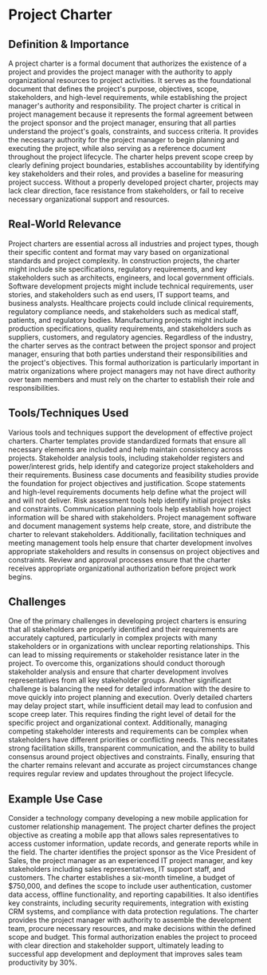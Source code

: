 # Project Charter

## Definition & Importance

A project charter is a formal document that authorizes the existence of a project and provides the project manager with the authority to apply organizational resources to project activities. It serves as the foundational document that defines the project's purpose, objectives, scope, stakeholders, and high-level requirements, while establishing the project manager's authority and responsibility. The project charter is critical in project management because it represents the formal agreement between the project sponsor and the project manager, ensuring that all parties understand the project's goals, constraints, and success criteria. It provides the necessary authority for the project manager to begin planning and executing the project, while also serving as a reference document throughout the project lifecycle. The charter helps prevent scope creep by clearly defining project boundaries, establishes accountability by identifying key stakeholders and their roles, and provides a baseline for measuring project success. Without a properly developed project charter, projects may lack clear direction, face resistance from stakeholders, or fail to receive necessary organizational support and resources.

## Real-World Relevance

Project charters are essential across all industries and project types, though their specific content and format may vary based on organizational standards and project complexity. In construction projects, the charter might include site specifications, regulatory requirements, and key stakeholders such as architects, engineers, and local government officials. Software development projects might include technical requirements, user stories, and stakeholders such as end users, IT support teams, and business analysts. Healthcare projects could include clinical requirements, regulatory compliance needs, and stakeholders such as medical staff, patients, and regulatory bodies. Manufacturing projects might include production specifications, quality requirements, and stakeholders such as suppliers, customers, and regulatory agencies. Regardless of the industry, the charter serves as the contract between the project sponsor and project manager, ensuring that both parties understand their responsibilities and the project's objectives. This formal authorization is particularly important in matrix organizations where project managers may not have direct authority over team members and must rely on the charter to establish their role and responsibilities.

## Tools/Techniques Used

Various tools and techniques support the development of effective project charters. Charter templates provide standardized formats that ensure all necessary elements are included and help maintain consistency across projects. Stakeholder analysis tools, including stakeholder registers and power/interest grids, help identify and categorize project stakeholders and their requirements. Business case documents and feasibility studies provide the foundation for project objectives and justification. Scope statements and high-level requirements documents help define what the project will and will not deliver. Risk assessment tools help identify initial project risks and constraints. Communication planning tools help establish how project information will be shared with stakeholders. Project management software and document management systems help create, store, and distribute the charter to relevant stakeholders. Additionally, facilitation techniques and meeting management tools help ensure that charter development involves appropriate stakeholders and results in consensus on project objectives and constraints. Review and approval processes ensure that the charter receives appropriate organizational authorization before project work begins.

## Challenges

One of the primary challenges in developing project charters is ensuring that all stakeholders are properly identified and their requirements are accurately captured, particularly in complex projects with many stakeholders or in organizations with unclear reporting relationships. This can lead to missing requirements or stakeholder resistance later in the project. To overcome this, organizations should conduct thorough stakeholder analysis and ensure that charter development involves representatives from all key stakeholder groups. Another significant challenge is balancing the need for detailed information with the desire to move quickly into project planning and execution. Overly detailed charters may delay project start, while insufficient detail may lead to confusion and scope creep later. This requires finding the right level of detail for the specific project and organizational context. Additionally, managing competing stakeholder interests and requirements can be complex when stakeholders have different priorities or conflicting needs. This necessitates strong facilitation skills, transparent communication, and the ability to build consensus around project objectives and constraints. Finally, ensuring that the charter remains relevant and accurate as project circumstances change requires regular review and updates throughout the project lifecycle.

## Example Use Case

Consider a technology company developing a new mobile application for customer relationship management. The project charter defines the project objective as creating a mobile app that allows sales representatives to access customer information, update records, and generate reports while in the field. The charter identifies the project sponsor as the Vice President of Sales, the project manager as an experienced IT project manager, and key stakeholders including sales representatives, IT support staff, and customers. The charter establishes a six-month timeline, a budget of $750,000, and defines the scope to include user authentication, customer data access, offline functionality, and reporting capabilities. It also identifies key constraints, including security requirements, integration with existing CRM systems, and compliance with data protection regulations. The charter provides the project manager with authority to assemble the development team, procure necessary resources, and make decisions within the defined scope and budget. This formal authorization enables the project to proceed with clear direction and stakeholder support, ultimately leading to successful app development and deployment that improves sales team productivity by 30%. 